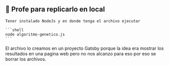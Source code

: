 ## 🚀 Profe para replicarlo en local

    Tener instalado NodeJs y en donde tenga el archivo ejecutar

    ```shell
    node algoritmo-genetico.js
    ```

El archivo lo creamos en un proyecto Gatsby porque la idea era mostrar
los resultados en una pagina web pero no nos alcanzo para eso por eso se
borrar los archivos.
